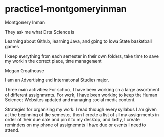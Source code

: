 # practice1-montgomeryinman
Montgomery Inman

They ask me what Data Science is

Learning about Github, learning Java, and going to Iowa State basketball games

I keep everything from each semester in their own folders, take time to save my work in the correct place, time management

Megan Groathouse

I am an Advertising and International Studies major.

Three main activities: For school, I have been working on a large assortment of different assignments. For work, I have been working to keep the Human Sciences Websites updated and managing social media content.

Strategies for organizing my work: I read through every syllabus I am given at the beginning of the semester, then I create a list of all my assignments in order of their due date and pin it to my desktop, and lastly, I create reminders on my phone of assignemnts I have due or events I need to attend.
